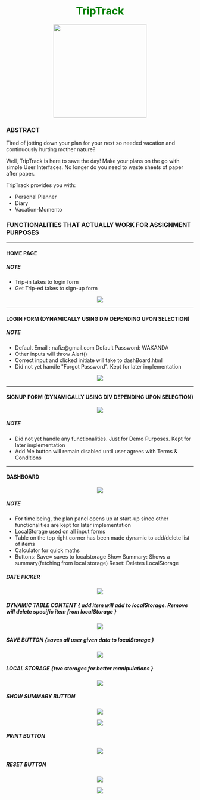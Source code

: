 <h1 align="center" style="color:green;"> TripTrack </h1>
<p align="center"><img src="https://icon-icons.com/icons2/706/PNG/512/sailing-boat_icon-icons.com_61838.png" width="250" height="250"></p>
<h3>ABSTRACT</h3>
<p> Tired of jotting down your plan for your next so needed vacation and continuously hurting mother nature?</p>
<p> Well, TripTrack is here to save the day! Make your plans on the go with simple User Interfaces. No longer do you need to waste sheets of paper after paper.</p>
<p> TripTrack provides you with:
 <ul>
  <li>Personal Planner</li>
  <li>Diary</li>
  <li>Vacation-Momento</li>
 </ul>
</p>
<h3> FUNCTIONALITIES THAT ACTUALLY WORK FOR ASSIGNMENT PURPOSES </h4>
<hr>
<h4> HOME PAGE </h4>
<h5> NOTE </h5>
<ul>
 <li> Trip-in takes to login form </li>
 <li> Get Trip-ed takes to sign-up form </li>
</ul>
<p align="center"><img src="https://user-images.githubusercontent.com/24278948/47955201-4e957c80-dfbe-11e8-80b4-16d7e2a329a3.JPG"></p>
<hr>
<h4> LOGIN FORM (DYNAMICALLY USING DIV DEPENDING UPON SELECTION) </h4>
<h5> NOTE </h5>
<ul>
 <li> Default Email : nafiz@gmail.com Default Password: WAKANDA</li>
 <li> Other inputs will throw Alert() </li>
 <li> Correct input and clicked initiate will take to dashBoard.html </li>
 <li> Did not yet handle "Forgot Password". Kept for later implementation </li>
</ul>
<p align="center"><img src="https://user-images.githubusercontent.com/24278948/47955219-b0ee7d00-dfbe-11e8-8799-4d9bdc8941ba.JPG"></p>
<hr>
<h4> SIGNUP FORM (DYNAMICALLY USING DIV DEPENDING UPON SELECTION) </h4>
<p align="center"><img src="https://user-images.githubusercontent.com/24278948/47955249-396d1d80-dfbf-11e8-8522-a20b7269a3d2.JPG"></p>
<h5> NOTE </h5>
<ul>
 <li> Did not yet handle any functionalities. Just for Demo Purposes. Kept for later implementation </li>
 <li> Add Me button will remain disabled until user agrees with Terms & Conditions </li>
</ul>
<hr>
<h4> DASHBOARD </h4>
<p align="center"><img src="https://user-images.githubusercontent.com/24278948/47955495-3aa04980-dfc3-11e8-881f-da7d88cdc20e.JPG"></p>
<h5> NOTE </h5>
<ul>
 <li> For time being, the plan panel opens up at start-up since other functionalities are kept for later implementation </li>
 <li> LocalStorage used on all input forms </li>
 <li> Table on the top right corner has been made dynamic to add/delete list of items </li>
 <li> Calculator for quick maths </li>
 <li> Buttons: Save= saves to localstorage Show Summary: Shows a summary(fetching from local storage) Reset: Deletes LocalStorage </li>
</ul>
<h5> DATE PICKER </h5>
<p align="center"><img src="https://user-images.githubusercontent.com/24278948/47955605-b8b12000-dfc4-11e8-9aaf-f7fb232be0f0.JPG"></p>
<h5> DYNAMIC TABLE CONTENT { add item will add to localStorage. Remove will delete specific item from localStorage } </h5>
<p align="center"><img src="https://user-images.githubusercontent.com/24278948/47955636-3e34d000-dfc5-11e8-814d-9f4ba7cbf9ad.JPG"></p>
<h5> SAVE BUTTON {saves all user given data to localStorage } </h5>
<p align="center"><img src="https://user-images.githubusercontent.com/24278948/47955689-cfa44200-dfc5-11e8-98ab-584d685918ca.JPG"></p>
<h5> LOCAL STORAGE {two storages for better manipulations } </h5>
<p align="center"><img src="https://user-images.githubusercontent.com/24278948/47955718-3a557d80-dfc6-11e8-8656-46992ddc4c42.JPG"></p>
<h5> SHOW SUMMARY BUTTON </h5>
<p align="center"><img src="https://user-images.githubusercontent.com/24278948/47955750-d54e5780-dfc6-11e8-804e-872404b1cac9.JPG"></p>
<p align="center"><img src="https://user-images.githubusercontent.com/24278948/47955767-13e41200-dfc7-11e8-80b4-361fc8cb38c4.JPG"></p>
<h5> PRINT BUTTON </h5>
<p align="center"><img src="https://user-images.githubusercontent.com/24278948/47955799-645b6f80-dfc7-11e8-9df1-0d554bb4b1b2.JPG"></p>
<h5> RESET BUTTON </h5>
<p align="center"><img src="https://user-images.githubusercontent.com/24278948/47955832-e6e42f00-dfc7-11e8-9a39-7e92279273a7.JPG"></p>
<p align="center"><img src="https://user-images.githubusercontent.com/24278948/47955839-0c713880-dfc8-11e8-90f5-884fa69eb042.JPG"></p>
